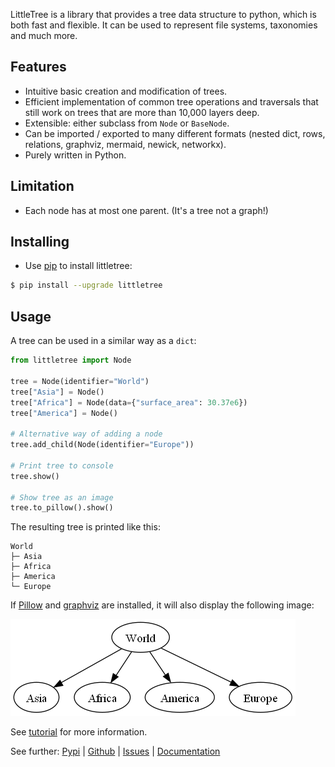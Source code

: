 LittleTree is a library that provides a tree data structure to python,
which is both fast and flexible.
It can be used to represent file systems, taxonomies and much more.

## Features ##

- Intuitive basic creation and modification of trees.
- Efficient implementation of common tree operations and traversals
  that still work on trees that are more than 10,000 layers deep.
- Extensible: either subclass from `Node` or `BaseNode`.
- Can be imported / exported to many different formats (nested dict, rows, relations, graphviz, mermaid, newick, networkx).
- Purely written in Python.

## Limitation ##
- Each node has at most one parent. (It's a tree not a graph!)

## Installing ##

- Use [pip](https://pip.pypa.io/en/stable/getting-started/) to install littletree:

```sh
$ pip install --upgrade littletree
```
## Usage ##

A tree can be used in a similar way as a `dict`:

```python
from littletree import Node

tree = Node(identifier="World")
tree["Asia"] = Node()
tree["Africa"] = Node(data={"surface_area": 30.37e6})
tree["America"] = Node()

# Alternative way of adding a node
tree.add_child(Node(identifier="Europe"))

# Print tree to console
tree.show()

# Show tree as an image
tree.to_pillow().show()
```

The resulting tree is printed like this:

```
World
├─ Asia
├─ Africa
├─ America
└─ Europe
```

If [Pillow](https://pypi.org/project/pillow/) and [graphviz](https://graphviz.org/) are installed,
it will also display the following image:

![world](images/world.png)

See [tutorial](https://lverweijen.github.io/littletree/tutorial.html) for more information.

See further:
[Pypi](https://pypi.org/project/littletree/) |
[Github](https://github.com/lverweijen/littletree) |
[Issues](https://github.com/lverweijen/littletree/issues) |
[Documentation](https://lverweijen.github.io/littletree)
